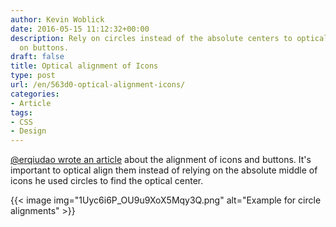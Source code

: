 ```yaml
---
author: Kevin Woblick
date: 2016-05-15 11:12:32+00:00
description: Rely on circles instead of the absolute centers to optical align icons
  on buttons.
draft: false
title: Optical alignment of Icons
type: post
url: /en/563d0-optical-alignment-icons/
categories:
- Article
tags:
- CSS
- Design
---
```


[@erqiudao wrote an article](https://medium.com/@erqiudao/the-play-button-is-not-optical-alignment-4cea11bda175) about the alignment of icons and buttons. It's important to optical align them instead of relying on the absolute middle of icons he used circles to find the optical center.

{{< image img="1Uyc6i6P_OU9u9XoX5Mqy3Q.png" alt="Example for circle alignments" >}}
